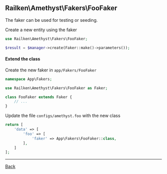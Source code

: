 ## Railken\Amethyst\Fakers\FooFaker

The faker can be used for testing or seeding.

Create a new entity using the faker

```php
use Railken\Amethyst\Fakers\FooFaker;

$result = $manager->create(Faker::make()->parameters());
```

#### Extend the class

Create the new faker in `app/Fakers/FooFaker`
```php
namespace App\Fakers;

use Railken\Amethyst\Fakers\FooFaker as Faker;

class FooFaker extends Faker {
	// ...
}
```
Update the file `configs/amethyst.foo` with the new class
```php
return [
    'data' => [
        'foo' => [
            'faker' => App\Fakers\FooFaker::class,
        ],
    ]
];
```


---
[Back](index.md)